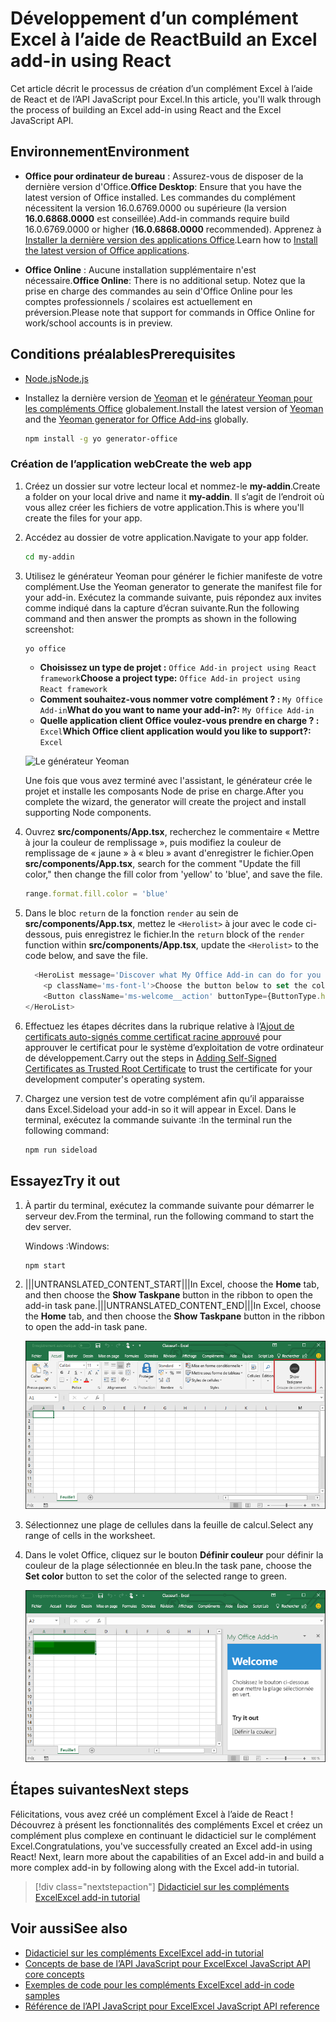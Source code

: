 # <a name="build-an-excel-add-in-using-react"></a><span data-ttu-id="586bf-101">Développement d’un complément Excel à l’aide de React</span><span class="sxs-lookup"><span data-stu-id="586bf-101">Build an Excel add-in using React</span></span>

<span data-ttu-id="586bf-102">Cet article décrit le processus de création d’un complément Excel à l’aide de React et de l’API JavaScript pour Excel.</span><span class="sxs-lookup"><span data-stu-id="586bf-102">In this article, you'll walk through the process of building an Excel add-in using React and the Excel JavaScript API.</span></span>

## <a name="environment"></a><span data-ttu-id="586bf-103">Environnement</span><span class="sxs-lookup"><span data-stu-id="586bf-103">Environment</span></span>

- <span data-ttu-id="586bf-104">**Office pour ordinateur de bureau** : Assurez-vous de disposer de la dernière version d'Office.</span><span class="sxs-lookup"><span data-stu-id="586bf-104">**Office Desktop**: Ensure that you have the latest version of Office installed.</span></span> <span data-ttu-id="586bf-105">Les commandes du complément nécessitent la version 16.0.6769.0000 ou supérieure (la version **16.0.6868.0000** est conseillée).</span><span class="sxs-lookup"><span data-stu-id="586bf-105">Add-in commands require build 16.0.6769.0000 or higher (**16.0.6868.0000** recommended).</span></span> <span data-ttu-id="586bf-106">Apprenez à [Installer la dernière version des applications Office](http://aka.ms/latestoffice).</span><span class="sxs-lookup"><span data-stu-id="586bf-106">Learn how to [Install the latest version of Office applications](http://aka.ms/latestoffice).</span></span> 
 
- <span data-ttu-id="586bf-107">**Office Online** : Aucune installation supplémentaire n'est nécessaire.</span><span class="sxs-lookup"><span data-stu-id="586bf-107">**Office Online**: There is no additional setup.</span></span> <span data-ttu-id="586bf-108">Notez que la prise en charge des commandes au sein d'Office Online pour les comptes professionnels / scolaires est actuellement en préversion.</span><span class="sxs-lookup"><span data-stu-id="586bf-108">Please note that support for commands in Office Online for work/school accounts is in preview.</span></span>

## <a name="prerequisites"></a><span data-ttu-id="586bf-109">Conditions préalables</span><span class="sxs-lookup"><span data-stu-id="586bf-109">Prerequisites</span></span>

- [<span data-ttu-id="586bf-110">Node.js</span><span class="sxs-lookup"><span data-stu-id="586bf-110">Node.js</span></span>](https://nodejs.org)

- <span data-ttu-id="586bf-111">Installez la dernière version de [Yeoman](https://github.com/yeoman/yo) et le [générateur Yeoman pour les compléments Office](https://github.com/OfficeDev/generator-office) globalement.</span><span class="sxs-lookup"><span data-stu-id="586bf-111">Install the latest version of [Yeoman](https://github.com/yeoman/yo) and the [Yeoman generator for Office Add-ins](https://github.com/OfficeDev/generator-office) globally.</span></span>
    ```bash
    npm install -g yo generator-office
    ```

### <a name="create-the-web-app"></a><span data-ttu-id="586bf-112">Création de l’application web</span><span class="sxs-lookup"><span data-stu-id="586bf-112">Create the web app</span></span>

1. <span data-ttu-id="586bf-113">Créez un dossier sur votre lecteur local et nommez-le **my-addin**.</span><span class="sxs-lookup"><span data-stu-id="586bf-113">Create a folder on your local drive and name it **my-addin**.</span></span> <span data-ttu-id="586bf-114">Il s’agit de l’endroit où vous allez créer les fichiers de votre application.</span><span class="sxs-lookup"><span data-stu-id="586bf-114">This is where you'll create the files for your app.</span></span>

2. <span data-ttu-id="586bf-115">Accédez au dossier de votre application.</span><span class="sxs-lookup"><span data-stu-id="586bf-115">Navigate to your app folder.</span></span>

    ```bash
    cd my-addin
    ```

3. <span data-ttu-id="586bf-116">Utilisez le générateur Yeoman pour générer le fichier manifeste de votre complément.</span><span class="sxs-lookup"><span data-stu-id="586bf-116">Use the Yeoman generator to generate the manifest file for your add-in.</span></span> <span data-ttu-id="586bf-117">Exécutez la commande suivante, puis répondez aux invites comme indiqué dans la capture d’écran suivante.</span><span class="sxs-lookup"><span data-stu-id="586bf-117">Run the following command and then answer the prompts as shown in the following screenshot:</span></span>

    ```bash
    yo office
    ```

    - <span data-ttu-id="586bf-118">**Choisissez un type de projet :** `Office Add-in project using React framework`</span><span class="sxs-lookup"><span data-stu-id="586bf-118">**Choose a project type:** `Office Add-in project using React framework`</span></span>
    - <span data-ttu-id="586bf-119">**Comment souhaitez-vous nommer votre complément ? :** `My Office Add-in`</span><span class="sxs-lookup"><span data-stu-id="586bf-119">**What do you want to name your add-in?:** `My Office Add-in`</span></span>
    - <span data-ttu-id="586bf-120">**Quelle application client Office voulez-vous prendre en charge ? :** `Excel`</span><span class="sxs-lookup"><span data-stu-id="586bf-120">**Which Office client application would you like to support?:** `Excel`</span></span>

    ![Le générateur Yeoman](../images/yo-office-excel-react.png)
    
    <span data-ttu-id="586bf-122">Une fois que vous avez terminé avec l'assistant, le générateur crée le projet et installe les composants Node de prise en charge.</span><span class="sxs-lookup"><span data-stu-id="586bf-122">After you complete the wizard, the generator will create the project and install supporting Node components.</span></span>

4.  <span data-ttu-id="586bf-123">Ouvrez **src/components/App.tsx**, recherchez le commentaire « Mettre à jour la couleur de remplissage », puis modifiez la couleur de remplissage de « jaune » à « bleu » avant d'enregistrer le fichier.</span><span class="sxs-lookup"><span data-stu-id="586bf-123">Open **src/components/App.tsx**, search for the comment "Update the fill color," then change the fill color from 'yellow' to 'blue', and save the file.</span></span> 

    ```js
    range.format.fill.color = 'blue'

    ```

5. <span data-ttu-id="586bf-124">Dans le bloc `return` de la fonction `render` au sein de **src/components/App.tsx**, mettez le `<Herolist>` à jour avec le code ci-dessous, puis enregistrez le fichier.</span><span class="sxs-lookup"><span data-stu-id="586bf-124">In the `return` block of the `render` function within **src/components/App.tsx**, update the `<Herolist>` to the code below, and save the file.</span></span> 

    ```js
      <HeroList message='Discover what My Office Add-in can do for you today!' items={this.state.listItems}>
        <p className='ms-font-l'>Choose the button below to set the color of the selected range to blue. <b>Set color</b>.</p>
        <Button className='ms-welcome__action' buttonType={ButtonType.hero} iconProps={{ iconName: 'ChevronRight' }} onClick={this.click}>Run</Button>
    </HeroList>
    ```

6. <span data-ttu-id="586bf-125">Effectuez les étapes décrites dans la rubrique relative à l’[Ajout de certificats auto-signés comme certificat racine approuvé](https://github.com/OfficeDev/generator-office/blob/master/src/docs/ssl.md) pour approuver le certificat pour le système d’exploitation de votre ordinateur de développement.</span><span class="sxs-lookup"><span data-stu-id="586bf-125">Carry out the steps in [Adding Self-Signed Certificates as Trusted Root Certificate](https://github.com/OfficeDev/generator-office/blob/master/src/docs/ssl.md) to trust the certificate for your development computer's operating system.</span></span>

7. <span data-ttu-id="586bf-126">Chargez une version test de votre complément afin qu’il apparaisse dans Excel.</span><span class="sxs-lookup"><span data-stu-id="586bf-126">Sideload your add-in so it will appear in Excel.</span></span> <span data-ttu-id="586bf-127">Dans le terminal, exécutez la commande suivante :</span><span class="sxs-lookup"><span data-stu-id="586bf-127">In the terminal run the following command:</span></span> 
    
    ```bash
    npm run sideload
    ```

## <a name="try-it-out"></a><span data-ttu-id="586bf-128">Essayez</span><span class="sxs-lookup"><span data-stu-id="586bf-128">Try it out</span></span>

1. <span data-ttu-id="586bf-129">À partir du terminal, exécutez la commande suivante pour démarrer le serveur dev.</span><span class="sxs-lookup"><span data-stu-id="586bf-129">From the terminal, run the following command to start the dev server.</span></span>

    <span data-ttu-id="586bf-130">Windows :</span><span class="sxs-lookup"><span data-stu-id="586bf-130">Windows:</span></span>
    ```bash
    npm start
    ```

2. <span data-ttu-id="586bf-131">|||UNTRANSLATED_CONTENT_START|||In Excel, choose the **Home** tab, and then choose the **Show Taskpane** button in the ribbon to open the add-in task pane.|||UNTRANSLATED_CONTENT_END|||</span><span class="sxs-lookup"><span data-stu-id="586bf-131">In Excel, choose the **Home** tab, and then choose the **Show Taskpane** button in the ribbon to open the add-in task pane.</span></span>

    ![Bouton Complément Excel](../images/excel-quickstart-addin-2b.png)

3. <span data-ttu-id="586bf-133">Sélectionnez une plage de cellules dans la feuille de calcul.</span><span class="sxs-lookup"><span data-stu-id="586bf-133">Select any range of cells in the worksheet.</span></span>

4. <span data-ttu-id="586bf-134">Dans le volet Office, cliquez sur le bouton **Définir couleur** pour définir la couleur de la plage sélectionnée en bleu.</span><span class="sxs-lookup"><span data-stu-id="586bf-134">In the task pane, choose the **Set color** button to set the color of the selected range to green.</span></span>

    ![Complément Excel](../images/excel-quickstart-addin-2c.png)

## <a name="next-steps"></a><span data-ttu-id="586bf-136">Étapes suivantes</span><span class="sxs-lookup"><span data-stu-id="586bf-136">Next steps</span></span>

<span data-ttu-id="586bf-p106">Félicitations, vous avez créé un complément Excel à l’aide de React ! Découvrez à présent les fonctionnalités des compléments Excel et créez un complément plus complexe en continuant le didacticiel sur le complément Excel.</span><span class="sxs-lookup"><span data-stu-id="586bf-p106">Congratulations, you've successfully created an Excel add-in using React! Next, learn more about the capabilities of an Excel add-in and build a more complex add-in by following along with the Excel add-in tutorial.</span></span>

> [!div class="nextstepaction"]
> [<span data-ttu-id="586bf-139">Didacticiel sur les compléments Excel</span><span class="sxs-lookup"><span data-stu-id="586bf-139">Excel add-in tutorial</span></span>](../tutorials/excel-tutorial.yml)

## <a name="see-also"></a><span data-ttu-id="586bf-140">Voir aussi</span><span class="sxs-lookup"><span data-stu-id="586bf-140">See also</span></span>

* [<span data-ttu-id="586bf-141">Didacticiel sur les compléments Excel</span><span class="sxs-lookup"><span data-stu-id="586bf-141">Excel add-in tutorial</span></span>](../tutorials/excel-tutorial-create-table.md)
* [<span data-ttu-id="586bf-142">Concepts de base de l’API JavaScript pour Excel</span><span class="sxs-lookup"><span data-stu-id="586bf-142">Excel JavaScript API core concepts</span></span>](../excel/excel-add-ins-core-concepts.md)
* [<span data-ttu-id="586bf-143">Exemples de code pour les compléments Excel</span><span class="sxs-lookup"><span data-stu-id="586bf-143">Excel add-in code samples</span></span>](https://developer.microsoft.com/office/gallery/?filterBy=Samples,Excel)
* [<span data-ttu-id="586bf-144">Référence de l’API JavaScript pour Excel</span><span class="sxs-lookup"><span data-stu-id="586bf-144">Excel JavaScript API reference</span></span>](https://docs.microsoft.com/javascript/office/overview/excel-add-ins-reference-overview?view=office-js)
